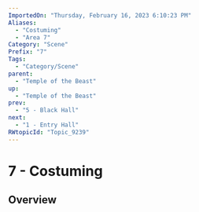 ```yaml
---
ImportedOn: "Thursday, February 16, 2023 6:10:23 PM"
Aliases:
  - "Costuming"
  - "Area 7"
Category: "Scene"
Prefix: "7"
Tags:
  - "Category/Scene"
parent:
  - "Temple of the Beast"
up:
  - "Temple of the Beast"
prev:
  - "5 - Black Hall"
next:
  - "1 - Entry Hall"
RWtopicId: "Topic_9239"
---
```

# 7 - Costuming
## Overview

